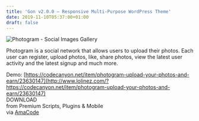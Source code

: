 ```yaml
---
title: 'Gon v2.0.0 – Responsive Multi-Purpose WordPress Theme'
date: 2019-11-10T05:37:00+01:00
draft: false
---
```


![Photogram - Social Images Gallery](http://www.codelist.cc/uploads/posts/2019-11/1573361776_photogram-social-images-gallery.png "Photogram - Social Images Gallery")  
  
Photogram is a social network that allows users to upload their photos. Each user can register, upload photos, like, share photos, view the latest user activity and the latest signup and much more.  
  
Demo: [https://codecanyon.net/item/photogram-upload-your-photos-and-earn/23630147](http://www.lolinez.com/?https://codecanyon.net/item/photogram-upload-your-photos-and-earn/23630147)  
DOWNLOAD  
from Premium Scripts, Plugins & Mobile  
via [AmaCode](https://amazcode.ooo)